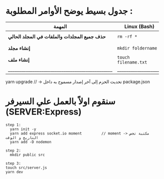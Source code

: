<!--
** 📁 plan.md
** lastUpdatedAt:[{ "date": "10/09/2025", "by": ["BomBa"], "comment": "إنشاء تطبيق دردشة في الوقت الفعلي باستخدام (Node.js, Express  nodejs, Socket.io" }, video: ["https://youtu.be/pdOhh8IVs-I"]]
-->
<!-- 
/app
  server(Node/Express)/
    src/
      config/
      modules/
        auth/
        users/
        conversations/
        messages/
        uploads/
        realtime/
      middlewares/
      utils/
      app.ts
      server.ts
    prisma/ أو models/
  client(Next.js)/
    src/
      app/ أو pages/
      components/
      hooks/
      lib/
      store/
      styles/
  /infra (IaC, docker, scripts)
 -->



# جدول بسيط يوضح الأوامر المطلوبة :
| المهمة                                          | Linux (Bash)         | Windows (CMD)                | Windows (PowerShell)                            |
| ----------------------------------------------- | -------------------- | ---------------------------- | ----------------------------------------------- |
| **حذف جميع المجلدات والملفات في المجلد الحالي** | `rm -rf *`           | `del /q *.* & rmdir /s /q *` | `Remove-Item * -Recurse -Force`                 |
| **إنشاء مجلد**                                  | `mkdir foldername`   | `mkdir foldername`           | `New-Item -ItemType Directory -Name foldername` |
| **إنشاء ملف**                                   | `touch filename.txt` | `echo. > filename.txt`       | `New-Item -ItemType File -Name filename.txt`    |
| _______________________________________________ | ____________________ | ____________________________ | _______________________________________________ |

yarn upgrade // -> تحديث الحزم إلى آخر إصدار مسموح به داخل package.json

# سنقوم اولاً بالعمل علي السيرفر (SERVER:Express)

``` terminal
step 1:
  yarn init -y
  yarn add express socket.io moment         // moment -> مكتبة تخص التاريخ و الوقت
  yarn add -D nodemon

step 2:
  mkdir public src

step 3:
touch src/server.js 
yarn dev
```

